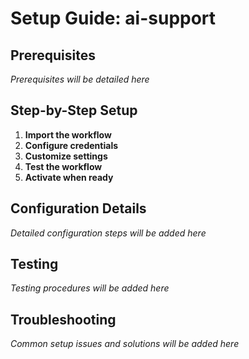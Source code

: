 # Setup Guide: ai-support

## Prerequisites

*Prerequisites will be detailed here*

## Step-by-Step Setup

1. **Import the workflow**
2. **Configure credentials**
3. **Customize settings**
4. **Test the workflow**
5. **Activate when ready**

## Configuration Details

*Detailed configuration steps will be added here*

## Testing

*Testing procedures will be added here*

## Troubleshooting

*Common setup issues and solutions will be added here*
